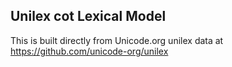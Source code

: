 Unilex cot Lexical Model
----------------------

This is built directly from Unicode.org unilex data at
https://github.com/unicode-org/unilex
